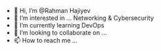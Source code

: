 - 👋 Hi, I’m @Rahman Hajiyev
- 👀 I’m interested in ... Networking & Cybersecurity
- 🌱 I’m currently learning DevOps
- 💞️ I’m looking to collaborate on ...
- 📫 How to reach me ...

<!---
Rahman909/Rahman909 is a ✨ special ✨ repository because its `README.md` (this file) appears on your GitHub profile.
You can click the Preview link to take a look at your changes.
--->
